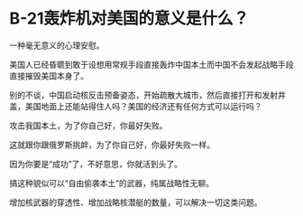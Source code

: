 # B-21轰炸机对美国的意义是什么？

一种毫无意义的心理安慰。

美国人已经昏聩到敢于设想用常规手段直接轰炸中国本土而中国不会发起战略手段直接摧毁美国本身了。

别的不谈，中国启动核反击预备姿态，开始疏散大城市，然后直接打开和发射井盖，美国地面上还能站得住人吗？美国的经济还有任何方式可以运行吗？

攻击我国本土，为了你自己好，你最好失败。

这就跟你跟俄罗斯挑衅，为了你自己好，你最好失败一样。

因为你要是“成功”了，不好意思，你就活到头了。



搞这种貌似可以“自由偷袭本土”的武器，纯属战略性无聊。

增加核武器的穿透性、增加战略核潜艇的数量，可以解决一切这类问题。

